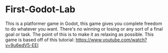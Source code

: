 # First-Godot-Lab
This is a platformer game in Godot, this game gives you complete freedom to do whatever you want. There's no winning or losing or any sort of a final goal or task. The point of this is to make it as relaxing as possible. This game is based off of this tutorial: https://www.youtube.com/watch?v=9u6edV5-EEI
